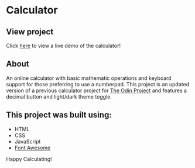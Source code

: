 # Calculator
## View project
Click [here](https://brajpatel.github.io/calculator/) to view a live demo of the calculator!
## About
An online calculator with basic mathematic operations and keyboard support for those preferring to use a numberpad. This project is an updated version of a previous calculator project for [The Odin Project](https://www.theodinproject.com/lessons/foundations-calculator) and features a decimal button and light/dark theme toggle.
## This project was built using:
- HTML
- CSS
- JavaScript
- [Font Awesome](https://fontawesome.com/)

Happy Calculating!
